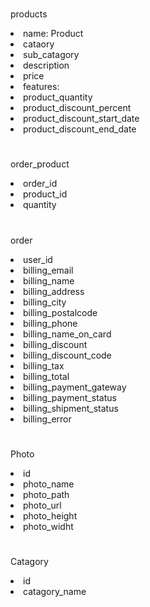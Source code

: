 #
products
<li>name: Product</li>
<li>cataory</li>
<li>sub_catagory</li>
<li>description</li>
<li>price</li>
<li>features:</li>
<li>product_quantity</li>
<li>product_discount_percent</li>
<li>product_discount_start_date</li>
<li>product_discount_end_date</li>



#

order_product
   <li>order_id</li>
   <li>product_id</li>
   <li>quantity </li> 

#
order
   <li>user_id</li>
   <li>billing_email</li>
   <li>billing_name</li>
   <li>billing_address</li>
   <li>billing_city</li> 
   <li>billing_postalcode</li>
   <li>billing_phone</li>
   <li>billing_name_on_card</li>
   <li>billing_discount</li>
   <li>billing_discount_code</li>
   <li>billing_tax</li>
   <li>billing_total</li>
   <li>billing_payment_gateway</li>
   <li>billing_payment_status</li> 
   <li>billing_shipment_status</li> 
   <li>billing_error</li> 


#
Photo
  <li>id</li>
   <li>photo_name</li>
   <li>photo_path</li>
   <li>photo_url</li>
   <li>photo_height</li> 
   <li>photo_widht</li>
 
 #
Catagory
  <li>id</li>
   <li>catagory_name</li>
   
